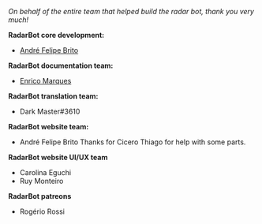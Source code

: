 *On behalf of the entire team that helped build the radar bot, thank you very much!*

**RadarBot core development:**

- [André Felipe Brito](https://github.com/andrebrito16)

**RadarBot documentation team:**

- [Enrico Marques](https://github.com/enrico1108)

**RadarBot translation team:**

- Dark Master#3610

**RadarBot website team:**

- André Felipe Brito
Thanks for Cicero Thiago for help with some parts.

**RadarBot website UI/UX team**

- Carolina Eguchi
- Ruy Monteiro

**RadarBot patreons**

- Rogério Rossi 
